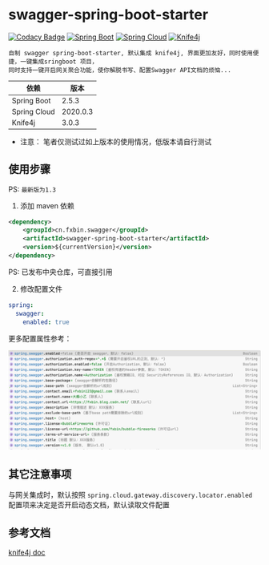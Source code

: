# swagger-spring-boot-starter
[![Codacy Badge](https://app.codacy.com/project/badge/Grade/70cd38871b8041f0a4f9c93d44c59c93)](https://www.codacy.com/gh/fxbin/swagger-spring-boot-starter/dashboard?utm_source=github.com&amp;utm_medium=referral&amp;utm_content=fxbin/swagger-spring-boot-starter&amp;utm_campaign=Badge_Grade)
[![Spring Boot](https://img.shields.io/badge/SpringBoot-2.5.3-brightgreen.svg)](https://github.com/spring-projects/spring-boot)
[![Spring Cloud](https://img.shields.io/badge/SpringCloud-2020.0.3-brightgreen.svg)](https://github.com/spring-cloud)
[![Knife4j](https://img.shields.io/badge/Knife4j-3.0.3-brightgreen.svg)](https://gitee.com/xiaoym/knife4j)

```
自制 swagger spring-boot-starter, 默认集成 knife4j, 界面更加友好，同时使用便捷，一键集成sringboot 项目，
同时支持一键开启网关聚合功能，使你解脱书写、配置Swagger API文档的烦恼...
```

| 依赖 | 版本       |
---|----------
| Spring Boot | 2.5.3    |
| Spring Cloud | 2020.0.3 | 
| Knife4j | 3.0.3    |  

* 注意： 笔者仅测试过如上版本的使用情况，低版本请自行测试

## 使用步骤

PS: `最新版为1.3`

1. 添加 maven 依赖
```xml
<dependency>
    <groupId>cn.fxbin.swagger</groupId>
    <artifactId>swagger-spring-boot-starter</artifactId>
    <version>${currentVersion}</version>
</dependency>
```
PS: 已发布中央仓库，可直接引用

2. 修改配置文件

```yaml
spring:
  swagger:
    enabled: true
```

更多配置属性参考：

![配置属性](doc/swagger%20配置属性.png)

## 其它注意事项

与网关集成时，默认按照 `spring.cloud.gateway.discovery.locator.enabled` 配置项来决定是否开启动态文档，默认读取文件配置

## 参考文档
[knife4j doc](https://doc.xiaominfo.com/knife4j/)
